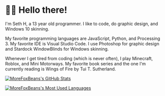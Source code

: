 # 👋🏼 Hello there!

I'm Seth H, a 13 year old programmer. I like to code, do graphic design, and Windows 10 skinning.

My favorite programming languages are JavaScript, Python, and Processing 3. My favorite IDE is Visual Studio Code. I use Photoshop for graphic design and Stardock WindowBlinds for Windows skinning.

Whenever I get tired from coding (which is never often), I play Minecraft, Roblox, and Mini Motorways. My favorite book series and the one I'm currently reading is Wings of Fire by Tui T. Sutherland.

<a href="https://github.com/MoreFoxBeans"><img align="center" src="https://github-readme-stats.vercel.app/api?username=morefoxbeans&show_icons=true&theme=github_dark&border_color=30363D&border_radius=6" alt="MoreFoxBeans's GitHub Stats" /></a>

<a href="https://github.com/MoreFoxBeans"><img align="center" src="https://github-readme-stats.vercel.app/api/top-langs?username=morefoxbeans&layout=compact&theme=github_dark&border_color=30363D&border_radius=6" alt="MoreFoxBeans's Most Used Languages" /></a>
